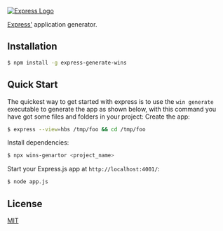 [![Express Logo](https://i.cloudup.com/zfY6lL7eFa-3000x3000.png)](http://expressjs.com/)

[Express'](https://www.npmjs.com/package/express) application generator.

## Installation

```sh
$ npm install -g express-generate-wins
```

## Quick Start

The quickest way to get started with express is to use the `win generate` executable to generate the app as shown below,
with this command you have got some files and folders in your project:
Create the app:

```bash
$ express --view=hbs /tmp/foo && cd /tmp/foo
```

Install dependencies:

```bash
$ npx wins-genartor <project_name>
```

Start your Express.js app at `http://localhost:4001/`:

```bash
$ node app.js
```

## License

[MIT](LICENSE)
